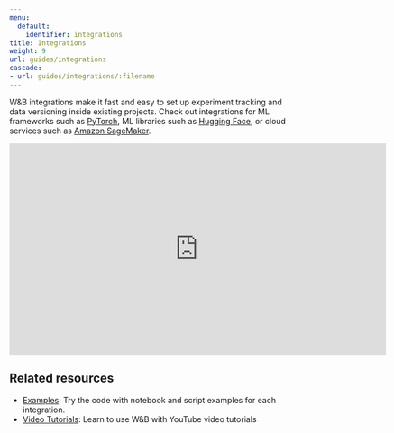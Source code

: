 ```yaml
---
menu:
  default:
    identifier: integrations
title: Integrations
weight: 9
url: guides/integrations
cascade:
- url: guides/integrations/:filename
---
```


W&B integrations make it fast and easy to set up experiment tracking and data versioning inside existing projects. Check out integrations for ML frameworks such as [PyTorch](pytorch.md), ML libraries such as [Hugging Face](huggingface.md), or cloud services such as [Amazon SageMaker](other/sagemaker.md).


<iframe width="668" height="376" src="https://www.youtube.com/embed/hmewPDNUNJs?list=PLD80i8An1OEGajeVo15ohAQYF1Ttle0lk" title="Log Your First Run With W&amp;B" frameborder="0" allow="accelerometer; autoplay; clipboard-write; encrypted-media; gyroscope; picture-in-picture; web-share" allowfullscreen></iframe>

## Related resources

* [Examples](https://github.com/wandb/examples): Try the code with notebook and script examples for each integration.
* [Video Tutorials](https://www.youtube.com/playlist?list=PLD80i8An1OEGajeVo15ohAQYF1Ttle0lk): Learn to use W&B with YouTube video tutorials